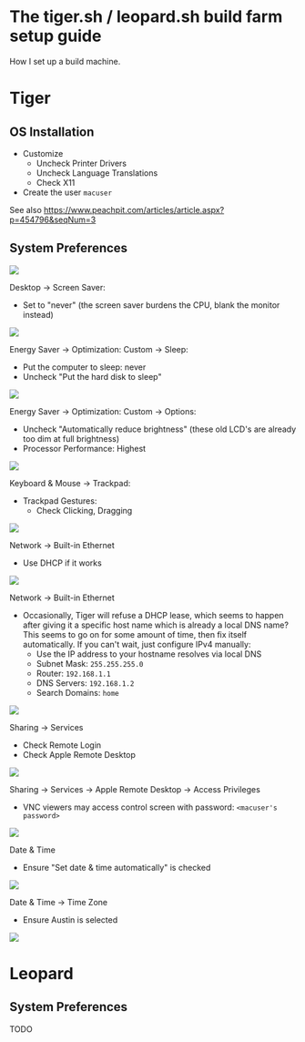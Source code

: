 # The tiger.sh / leopard.sh build farm setup guide

How I set up a build machine.

# Tiger

## OS Installation

- Customize
  - Uncheck Printer Drivers
  - Uncheck Language Translations
  - Check X11
- Create the user `macuser`

See also https://www.peachpit.com/articles/article.aspx?p=454796&seqNum=3

## System Preferences

![](media/t1.png)

Desktop -> Screen Saver:
- Set to "never" (the screen saver burdens the CPU, blank the monitor instead)

![](media/t2.png)

Energy Saver -> Optimization: Custom -> Sleep:
- Put the computer to sleep: never
- Uncheck "Put the hard disk to sleep"

![](media/t3.png)

Energy Saver -> Optimization: Custom -> Options:
- Uncheck "Automatically reduce brightness" (these old LCD's are already too dim at full brightness)
- Processor Performance: Highest

![](media/t4.png)

Keyboard & Mouse -> Trackpad:
- Trackpad Gestures:
  - Check Clicking, Dragging

![](media/t5.png)

Network -> Built-in Ethernet
- Use DHCP if it works

![](media/t6.png)

Network -> Built-in Ethernet
- Occasionally, Tiger will refuse a DHCP lease, which seems to happen after giving it a specific host name which is already a local DNS name?  This seems to go on for some amount of time, then fix itself automatically.  If you can't wait, just configure IPv4 manually:
  - Use the IP address to your hostname resolves via local DNS
  - Subnet Mask: `255.255.255.0`
  - Router: `192.168.1.1`
  - DNS Servers: `192.168.1.2`
  - Search Domains: `home`

![](media/t7.png)

Sharing -> Services
- Check Remote Login
- Check Apple Remote Desktop

![](media/t8.png)

Sharing -> Services -> Apple Remote Desktop -> Access Privileges
- VNC viewers may access control screen with password: `<macuser's password>`

![](media/t9.png)

Date & Time
- Ensure "Set date & time automatically" is checked

![](media/t10.png)

Date & Time -> Time Zone
- Ensure Austin is selected

![](media/t11.png)


# Leopard

## System Preferences

TODO
